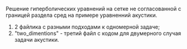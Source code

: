 Решение гиперболических уравнений на сетке не согласованной с границей раздела сред на примере уравненний акустики.

1) 2 файлика с разными подходами к одномерной задаче;
2) "two_dimentions" - третий файл с кодом для двумерного случая задачи акустики.
